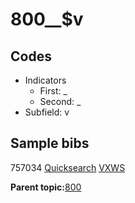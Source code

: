 # 800\_\_$v

## Codes

-   Indicators
    -   First: \_
    -   Second: \_
-   Subfield: v

## Sample bibs

757034 [Quicksearch](https://search.library.yale.edu/catalog/757034) [VXWS](http://prodorbis.library.yale.edu:7014/vxws/GetHoldingsService?bibId=757034)

**Parent topic:**[800](../../tags/800/800.md)

